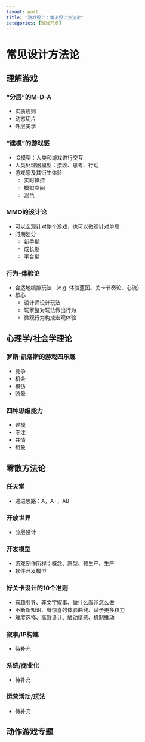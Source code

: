 ```yaml
---
layout: post
title: "游戏设计：常见设计方法论"
categories: [游戏开发]
---
```


# 常见设计方法论


## 理解游戏


### “分层”的M-D-A

- 实质规则
- 动态切片
- 外层美学


### “建模”的游戏感

- IO模型：人类和游戏进行交互
- 人类处理器模型：接收、思考、行动
- 游戏感及其衍生体验
  - 实时操控
  - 模拟空间
  - 润色


### MMO的设计论

- 可以宏观针对整个游戏，也可以微观针对单局
- 时期划分
  - 新手期
  - 成长期
  - 平台期


### 行为-体验论

- 合适地编排玩法
（e.g. 体验蓝图、关卡节奏论、心流）
- 核心
  - 设计师设计玩法
  - 玩家整对玩法做出行为
  - 微观行为构成宏观体验


## 心理学/社会学理论


### 罗斯·凯洛斯的游戏四乐趣

- 竞争
- 机会
- 模仿
- 眩晕


### 四种思维能力

- 建模
- 专注
- 共情
- 想象


## 零散方法论


### 任天堂

- 递进思路：A，A+，AB


### 开放世界

- 分层设计


### 开发模型

- 游戏制作历程：概念、原型、预生产、生产
- 软件开发模型


### 好关卡设计的10个准则

- 有趣引导、非文字叙事、做什么而非怎么做
- 不断新知识、有惊喜的体验曲线、赋予更多权力
- 难度选择、高效设计、触动情感、机制推动


### 叙事/IP构建

- 待补充


### 系统/商业化

- 待补充


### 运营活动/玩法

- 待补充


## 动作游戏专题

